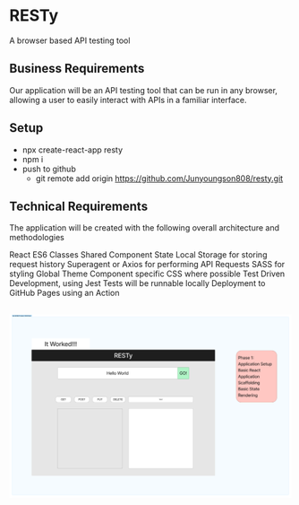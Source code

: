 # RESTy

A browser based API testing tool

## Business Requirements

Our application will be an API testing tool that can be run in any browser, allowing a user to easily interact with APIs in a familiar interface.

<!-- To Be filled in by you the student as we iterate thru Module 6 Labs -->

## Setup

- npx create-react-app resty
- npm i  <!-- bring in demo code/src folder -->
- push to github
  - git remote add origin <https://github.com/Junyoungson808/resty.git>

## Technical Requirements

The application will be created with the following overall architecture and methodologies

React
ES6 Classes
Shared Component State
Local Storage for storing request history
Superagent or Axios for performing API Requests
SASS for styling
Global Theme
Component specific CSS where possible
Test Driven Development, using Jest
Tests will be runnable locally
Deployment to GitHub Pages using an Action

## ![UML](./uml-lab26.png)
